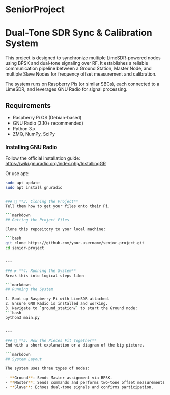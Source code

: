 # SeniorProject

# Dual-Tone SDR Sync & Calibration System

This project is designed to synchronize multiple LimeSDR-powered nodes using BPSK and dual-tone signaling over RF. It establishes a reliable communication pipeline between a Ground Station, Master Node, and multiple Slave Nodes for frequency offset measurement and calibration.

The system runs on Raspberry Pis (or similar SBCs), each connected to a LimeSDR, and leverages GNU Radio for signal processing.

## Requirements

- Raspberry Pi OS (Debian-based)
- GNU Radio (3.10+ recommended)
- Python 3.x
- ZMQ, NumPy, SciPy

### Installing GNU Radio
Follow the official installation guide:
https://wiki.gnuradio.org/index.php/InstallingGR

Or use apt:
```bash
sudo apt update
sudo apt install gnuradio


### 🔧 **3. Cloning the Project**
Tell them how to get your files onto their Pi.

```markdown
## Getting the Project Files

Clone this repository to your local machine:

```bash
git clone https://github.com/your-username/senior-project.git
cd senior-project


---

### ▶️ **4. Running the System**
Break this into logical steps like:

```markdown
## Running the System

1. Boot up Raspberry Pi with LimeSDR attached.
2. Ensure GNU Radio is installed and working.
3. Navigate to `ground_station/` to start the Ground node:
```bash
python3 main.py


---

### 🧩 **5. How the Pieces Fit Together**
End with a short explanation or a diagram of the big picture.

```markdown
## System Layout

The system uses three types of nodes:

- **Ground**: Sends Master assignment via BPSK.
- **Master**: Sends commands and performs two-tone offset measurements.
- **Slave**: Echoes dual-tone signals and confirms participation.


